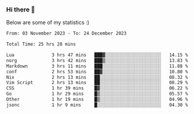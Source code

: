 ### Hi there 👋
Below are some of my statistics :)

<!--START_SECTION:waka-->

```txt
From: 03 November 2023 - To: 24 December 2023

Total Time: 25 hrs 28 mins

Lua              3 hrs 47 mins   ███▓░░░░░░░░░░░░░░░░░░░░░   14.15 %
norg             3 hrs 42 mins   ███▒░░░░░░░░░░░░░░░░░░░░░   13.83 %
Markdown         3 hrs 11 mins   ███░░░░░░░░░░░░░░░░░░░░░░   11.88 %
conf             2 hrs 53 mins   ██▓░░░░░░░░░░░░░░░░░░░░░░   10.80 %
Nix              2 hrs 13 mins   ██░░░░░░░░░░░░░░░░░░░░░░░   08.32 %
Vim Script       2 hrs 13 mins   ██░░░░░░░░░░░░░░░░░░░░░░░   08.29 %
CSS              1 hr 39 mins    █▓░░░░░░░░░░░░░░░░░░░░░░░   06.22 %
Go               1 hr 29 mins    █▒░░░░░░░░░░░░░░░░░░░░░░░   05.57 %
Other            1 hr 19 mins    █▒░░░░░░░░░░░░░░░░░░░░░░░   04.96 %
jsonc            1 hr 9 mins     █░░░░░░░░░░░░░░░░░░░░░░░░   04.30 %
```

<!--END_SECTION:waka-->

<!--
**KlapenHz/KlapenHz** is a ✨ _special_ ✨ repository because its `README.md` (this file) appears on your GitHub profile.

Here are some ideas to get you started:

- 🔭 I’m currently working on ...
- 🌱 I’m currently learning ...
- 👯 I’m looking to collaborate on ...
- 🤔 I’m looking for help with ...
- 💬 Ask me about ...
- 📫 How to reach me: ...
- 😄 Pronouns: ...
- ⚡ Fun fact: ...
-->
